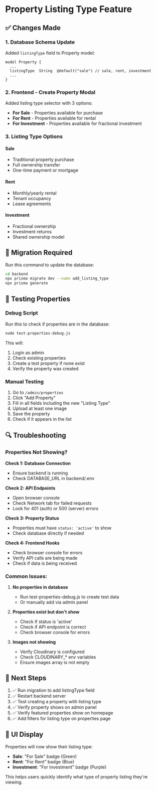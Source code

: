 # Property Listing Type Feature

## ✅ Changes Made

### 1. Database Schema Update
Added `listingType` field to Property model:
```prisma
model Property {
  ...
  listingType  String  @default("sale") // sale, rent, investment
  ...
}
```

### 2. Frontend - Create Property Modal
Added listing type selector with 3 options:
- **For Sale** - Properties available for purchase
- **For Rent** - Properties available for rental
- **For Investment** - Properties available for fractional investment

### 3. Listing Type Options

#### Sale
- Traditional property purchase
- Full ownership transfer
- One-time payment or mortgage

#### Rent
- Monthly/yearly rental
- Tenant occupancy
- Lease agreements

#### Investment
- Fractional ownership
- Investment returns
- Shared ownership model

## 🔧 Migration Required

Run this command to update the database:
```bash
cd backend
npx prisma migrate dev --name add_listing_type
npx prisma generate
```

## 🧪 Testing Properties

### Debug Script
Run this to check if properties are in the database:
```bash
node test-properties-debug.js
```

This will:
1. Login as admin
2. Check existing properties
3. Create a test property if none exist
4. Verify the property was created

### Manual Testing
1. Go to `/admin/properties`
2. Click "Add Property"
3. Fill in all fields including the new "Listing Type"
4. Upload at least one image
5. Save the property
6. Check if it appears in the list

## 🔍 Troubleshooting

### Properties Not Showing?

**Check 1: Database Connection**
- Ensure backend is running
- Check DATABASE_URL in backend/.env

**Check 2: API Endpoints**
- Open browser console
- Check Network tab for failed requests
- Look for 401 (auth) or 500 (server) errors

**Check 3: Property Status**
- Properties must have `status: 'active'` to show
- Check database directly if needed

**Check 4: Frontend Hooks**
- Check browser console for errors
- Verify API calls are being made
- Check if data is being received

### Common Issues:

1. **No properties in database**
   - Run test-properties-debug.js to create test data
   - Or manually add via admin panel

2. **Properties exist but don't show**
   - Check if status is 'active'
   - Check if API endpoint is correct
   - Check browser console for errors

3. **Images not showing**
   - Verify Cloudinary is configured
   - Check CLOUDINARY_* env variables
   - Ensure images array is not empty

## 📝 Next Steps

1. ✅ Run migration to add listingType field
2. ✅ Restart backend server
3. ✅ Test creating a property with listing type
4. ✅ Verify property shows on admin panel
5. ✅ Verify featured properties show on homepage
6. ✅ Add filters for listing type on properties page

## 🎨 UI Display

Properties will now show their listing type:
- **Sale**: "For Sale" badge (Green)
- **Rent**: "For Rent" badge (Blue)
- **Investment**: "For Investment" badge (Purple)

This helps users quickly identify what type of property listing they're viewing.
